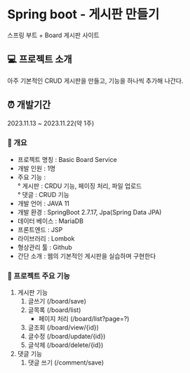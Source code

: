 # Spring boot - 게시판 만들기
스프링 부트 + Board 게시판 사이트

## 💻 프로젝트 소개 
아주 기본적인 CRUD 게시판을 만들고, 기능을 하나씩 추가해 나간다.
<br>

## ⏰ 개발기간 
2023.11.13 ~ 2023.11.22(약 1주)
<br>

### 🔧 개요
- 프로젝트 명칭 : Basic Board Service
- 개발 인원 : 1명
- 주요 기능 : <br>
    ° 게시판 : CRDU 기능, 페이징 처리, 파일 업로드 <br>
    ° 댓글 : CRUD 기능
- 개발 언어 : JAVA 11
- 개발 환경 : SpringBoot 2.7.17, Jpa(Spring Data JPA)
- 데이터 베이스 : MariaDB
- 프론트엔드 : JSP
- 라이브러리 : Lombok
- 형상관리 툴 : Github
- 간단 소개 : 웹의 기본적인 게시판을 실습하며 구현한다

### 📖 프로젝트 주요 기능
1. 게시판 기능
   1) 글쓰기 (/board/save)
   2) 글목록 (/board/list)
      - 페이지 처리 (/board/list?page=?)
   3) 글조회 (/board/view/{id})
   4) 글수정 (/board/update/{id})
   5) 글삭제 (/board/delete/{id})
2. 댓글 기능
   1) 댓글 쓰기 (/comment/save)
